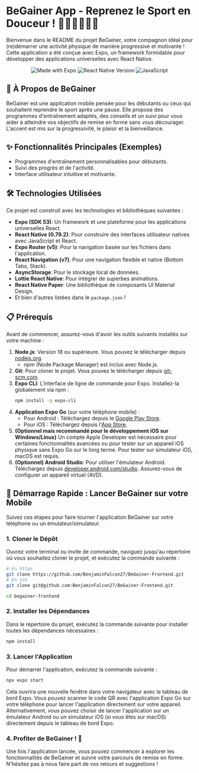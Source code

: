 # BeGainer App - Reprenez le Sport en Douceur ! 🏋️‍♀️🤸‍♂️🧘‍♂️

Bienvenue dans le README du projet BeGainer, votre compagnon idéal pour (re)démarrer une activité physique de manière progressive et motivante ! Cette application a été conçue avec Expo, un framework formidable pour développer des applications universelles avec React Native.

<p align="center">
  <img src="https://img.shields.io/badge/Made%20with-Expo-000020.svg?style=for-the-badge&logo=expo" alt="Made with Expo" />
  <img src="https://img.shields.io/badge/React%20Native-0.79.2-61DAFB.svg?style=for-the-badge&logo=react" alt="React Native Version" />
  <img src="https://img.shields.io/badge/JavaScript-ES6%2B-F7DF1E.svg?style=for-the-badge&logo=javascript" alt="JavaScript" />
</p>

## 🎯 À Propos de BeGainer

BeGainer est une application mobile pensée pour les débutants ou ceux qui souhaitent reprendre le sport après une pause. Elle propose des programmes d'entraînement adaptés, des conseils et un suivi pour vous aider à atteindre vos objectifs de remise en forme sans vous décourager. L'accent est mis sur la progressivité, le plaisir et la bienveillance.

## ✨ Fonctionnalités Principales (Exemples)

- Programmes d'entraînement personnalisables pour débutants.
- Suivi des progrès et de l'activité.
- Interface utilisateur intuitive et motivante.

## 🛠️ Technologies Utilisées

Ce projet est construit avec les technologies et bibliothèques suivantes :

- **Expo (SDK 53)**: Un framework et une plateforme pour les applications universelles React.
- **React Native (0.79.2)**: Pour construire des interfaces utilisateur natives avec JavaScript et React.
- **Expo Router (v5)**: Pour la navigation basée sur les fichiers dans l'application.
- **React Navigation (v7)**: Pour une navigation flexible et native (Bottom Tabs, Stack).
- **AsyncStorage**: Pour le stockage local de données.
- **Lottie React Native**: Pour intégrer de superbes animations.
- **React Native Paper**: Une bibliothèque de composants UI Material Design.
- Et bien d'autres listées dans le `package.json` !

## 📋 Prérequis

Avant de commencer, assurez-vous d'avoir les outils suivants installés sur votre machine :

1.  **Node.js**: Version 18 ou supérieure. Vous pouvez le télécharger depuis [nodejs.org](https://nodejs.org/).
    - npm (Node Package Manager) est inclus avec Node.js.
2.  **Git**: Pour cloner le projet. Vous pouvez le télécharger depuis [git-scm.com](https://git-scm.com/).
3.  **Expo CLI**: L'interface de ligne de commande pour Expo. Installez-la globalement via npm :
    ```bash
    npm install -g expo-cli
    ```
4.  **Application Expo Go** (sur votre téléphone mobile) :
    - Pour Android : Téléchargez depuis le [Google Play Store](https://play.google.com/store/apps/details?id=host.exp.exponent).
    - Pour iOS : Téléchargez depuis l'[App Store](https://apps.apple.com/app/apple-store/id982107779).
5.  **(Optionnel mais recommandé pour le développement iOS sur Windows/Linux)** Un compte Apple Developer est nécessaire pour certaines fonctionnalités avancées ou pour tester sur un appareil iOS physique sans Expo Go sur le long terme. Pour tester sur simulateur iOS, macOS est requis.
6.  **(Optionnel) Android Studio**: Pour utiliser l'émulateur Android. Téléchargez depuis [developer.android.com/studio](https://developer.android.com/studio). Assurez-vous de configurer un appareil virtuel (AVD).

## 🚀 Démarrage Rapide : Lancer BeGainer sur votre Mobile

Suivez ces étapes pour faire tourner l'application BeGainer sur votre téléphone ou un émulateur/simulateur.

### 1. Cloner le Dépôt

Ouvrez votre terminal ou invite de commande, naviguez jusqu'au répertoire où vous souhaitez cloner le projet, et exécutez la commande suivante :

```bash
# En https
git clone https://github.com/BenjaminFalcon27/BeGainer-Frontend.git
# En ssh
git clone git@github.com:BenjaminFalcon27/BeGainer-Frontend.git

cd begainer-frontend
```

### 2. Installer les Dépendances

Dans le répertoire du projet, exécutez la commande suivante pour installer toutes les dépendances nécessaires :

```bash
npm install
```

### 3. Lancer l'Application

Pour démarrer l'application, exécutez la commande suivante :

```bash
npx expo start
```

Cela ouvrira une nouvelle fenêtre dans votre navigateur avec le tableau de bord Expo. Vous pouvez scanner le code QR avec l'application Expo Go sur votre téléphone pour lancer l'application directement sur votre appareil.
Alternativement, vous pouvez choisir de lancer l'application sur un émulateur Android ou un simulateur iOS (si vous êtes sur macOS) directement depuis le tableau de bord Expo.

### 4. Profiter de BeGainer ! 🎉

Une fois l'application lancée, vous pouvez commencer à explorer les fonctionnalités de BeGainer et suivre votre parcours de remise en forme. N'hésitez pas à nous faire part de vos retours et suggestions !
